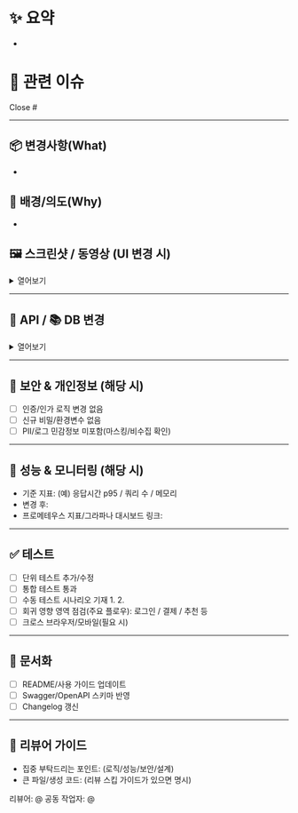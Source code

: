 <!--
PR 제목 컨벤션(권장): [type][scope] subject (#issue)
ex) feat(fe): 로그인 캐시 도입 (#123)

type: feat | fix | refactor | perf | test | docs | chore | build | ci | style | revert
scope: fe | be | infra | data | docs
-->

# ✨ 요약
<!-- 1~2줄로 핵심만: 무엇을 왜 바꾸었는지 -->

- 

# 🔗 관련 이슈
<!-- Close 키워드를 사용하면 머지 시 자동으로 이슈가 닫힙니다. -->
Close #

---

## 📦 변경사항(What)
- 

## 🎯 배경/의도(Why)
- 

## 🖼️ 스크린샷 / 동영상 (UI 변경 시)
<details>
<summary>열어보기</summary>

| Before | After |
|---|---|
| ![before](<!--url-->) | ![after](<!--url-->) |

- 재현 경로:  
- 접근성 체크(대조/키보드 포커스/스크린리더): ☐ 확인
</details>

---

## 📡 API / 📚 DB 변경
<details>
<summary>열어보기</summary>

### API
- **신규**: `POST /api/...` (요청/응답 예시, 상태코드)
- **변경**: `GET /api/...` (파라미터/응답 필드 변경)

### DB
- **DDL**: (예) `ALTER TABLE product ADD COLUMN ...`
- 마이그레이션 스크립트/ID: 
- 롤백 방법: 
</details>

---

## 🔐 보안 & 개인정보 (해당 시)
- ☐ 인증/인가 로직 변경 없음
- ☐ 신규 비밀/환경변수 없음
- ☐ PII/로그 민감정보 미포함(마스킹/비수집 확인)

---

## 🚀 성능 & 모니터링 (해당 시)
- 기준 지표: (예) 응답시간 p95 / 쿼리 수 / 메모리
- 변경 후: 
- 프로메테우스 지표/그라파나 대시보드 링크: 

---

## ✅ 테스트 
- ☐ 단위 테스트 추가/수정  
- ☐ 통합 테스트 통과  
- ☐ 수동 테스트 시나리오 기재
  1. 
  2. 
- ☐ 회귀 영향 영역 점검(주요 플로우): 로그인 / 결제 / 추천 등
- ☐ 크로스 브라우저/모바일(필요 시)

---

## 📜 문서화
- ☐ README/사용 가이드 업데이트  
- ☐ Swagger/OpenAPI 스키마 반영  
- ☐ Changelog 갱신

---

## 👀 리뷰어 가이드
- 집중 부탁드리는 포인트: (로직/성능/보안/설계)
- 큰 파일/생성 코드: (리뷰 스킵 가이드가 있으면 명시)

리뷰어: @
공동 작업자: @

